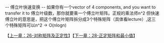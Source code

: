 -- 傅立叶快速变换 --
如果你有一个vector of 4 components, and you want to transfer it to 傅立叶级数，那你就要乘一个傅立叶矩阵。正规的乘法师n^2
但快速傅立叶的意思是，把这个傅立叶矩阵拆分成3个特殊矩阵（具体看lecture）,这三个特殊矩阵可以n^2 -> O(nlogn)




【[上一章：26-对称矩阵及正定性](../26-对称矩阵及正定性/26-对称矩阵及正定性.md)】【[下一章：28-正定矩阵和最小值](../28-正定矩阵和最小值/28-正定矩阵和最小值.md)】
